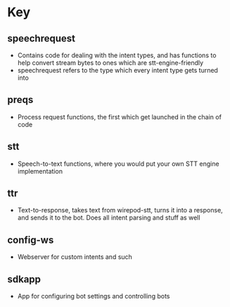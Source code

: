 # Key

## speechrequest
-	Contains code for dealing with the intent types, and has functions to help convert stream bytes to ones which are stt-engine-friendly
-	speechrequest refers to the type which every intent type gets turned into

## preqs
-	Process request functions, the first which get launched in the chain of code

## stt
-	Speech-to-text functions, where you would put your own STT engine implementation

## ttr
-	Text-to-response, takes text from wirepod-stt, turns it into a response, and sends it to the bot. Does all intent parsing and stuff as well

## config-ws
-	Webserver for custom intents and such

## sdkapp
-   App for configuring bot settings and controlling bots
